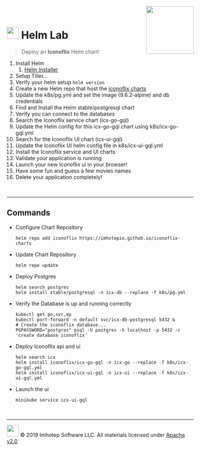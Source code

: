 <img src="../assets/k8sland.png" align="right" width="128" height="auto"/>

<br/>

# <img src="../assets/lab.png" width="32" height="auto"/> Helm Lab

> Deploy an **Iconoflix** Helm chart!

1. Install Helm
   1. [Helm Installer](https://github.com/kubernetes/helm/releases)
2. Setup Tiller...
3. Verify your helm setup `helm version`
4. Create a new Helm repo that host the [iconoflix charts](https://imhotepio.github.io/iconoflix-charts)
5. Update the k8s/pg.yml and set the image (9.6.2-alpine) and db credentials
6. Find and Install the Helm stable/postgresql chart
7. Verify you can connect to the databases
8. Search the Iconoflix service chart (icx-go-gql)
9. Update the Helm config for this icx-go-gql chart using k8s/icx-go-gql.yml
10. Search for the Iconoflix UI chart (icx-ui-gql)
11. Update the Iconoflix UI helm config file in k8s/icx-ui-gql.yml
12. Install the Iconoflix service and UI charts
13. Validate your application is running
14. Launch your new Iconoflix ui in your browser!
15. Have some fun and guess a few movies names
16. Delete your application completely!

<br/>

---

## Commands

- Configure Chart Repository

  ```shell
  helm repo add iconoflix https://imhotepio.github.io/iconoflix-charts
  ```

- Update Chart Repository

  ```shell
  helm repo update
  ```

- Deploy Postgres

  ```shell
  helm search postgres
  helm install stable/postgresql -n icx-db --replace -f k8s/pg.yml
  ```

- Verify the Database is up and running correctly

  ```shell
  kubectl get po,svc,ep
  kubectl port-forward -n default svc/icx-db-postgresql 5432 &
  # Create the iconoflix database...
  PGPASSWORD="postgres" psql -U postgres -h localhost -p 5432 -c 'create database iconoflix'
  ```

- Deploy Iconoflix api and ui

  ```shell
  helm search icx
  helm install iconoflix/icx-go-gql -n icx-go --replace -f k8s/icx-go-gql.yml
  helm install iconoflix/icx-ui-gql -n icx-ui --replace -f k8s/icx-ui-gql.yml
  ```

- Launch the ui

  ```shell
  minikube service icx-ui-gql
  ```

<br/>

---
<img src="../assets/imhotep_logo.png" width="32" height="auto"/> © 2019 Imhotep Software LLC.
All materials licensed under [Apache v2.0](http://www.apache.org/licenses/LICENSE-2.0)